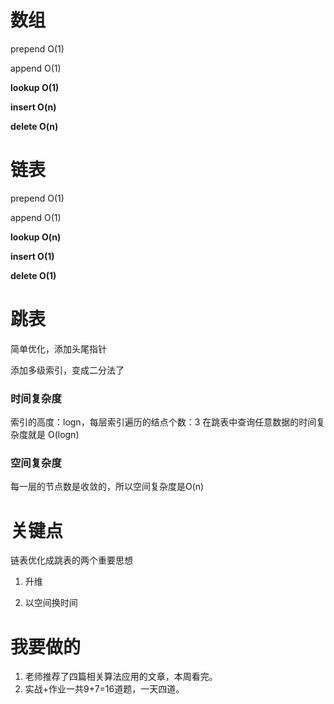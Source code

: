 # 数组

prepend O(1)

append O(1)

**lookup O(1)**

**insert O(n)**

**delete  O(n)**

# 链表

prepend O(1)

append O(1)

**lookup O(n)**

**insert O(1)**

**delete  O(1)**

# 跳表

简单优化，添加头尾指针

添加多级索引，变成二分法了

### 时间复杂度

索引的高度：logn，每层索引遍历的结点个数：3 在跳表中查询任意数据的时间复杂度就是 O(logn)

### 空间复杂度

每一层的节点数是收敛的，所以空间复杂度是O(n)







# 关键点

链表优化成跳表的两个重要思想

1. 升维

2. 以空间换时间



# 我要做的

1. 老师推荐了四篇相关算法应用的文章，本周看完。
2. 实战+作业一共9+7=16道题，一天四道。